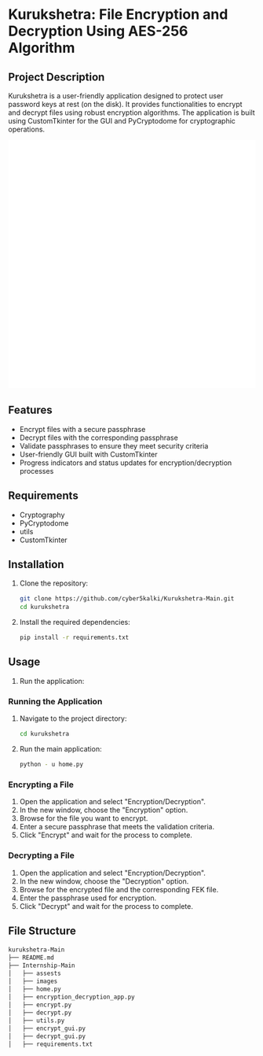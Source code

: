 # Kurukshetra: File Encryption and Decryption Using AES-256 Algorithm

## Project Description
Kurukshetra is a user-friendly application designed to protect user password keys at rest (on the disk). It provides functionalities to encrypt and decrypt files using robust encryption algorithms. The application is built using CustomTkinter for the GUI and PyCryptodome for cryptographic operations.

![Kurukshetra](/Internship-Main/images/kurukshetra.gif)

## Features
- Encrypt files with a secure passphrase
- Decrypt files with the corresponding passphrase
- Validate passphrases to ensure they meet security criteria
- User-friendly GUI built with CustomTkinter
- Progress indicators and status updates for encryption/decryption processes

## Requirements
- Cryptography
- PyCryptodome
- utils
- CustomTkinter

## Installation
1. Clone the repository:
    ```sh
    git clone https://github.com/cyber5kalki/Kurukshetra-Main.git
    cd kurukshetra
    ```

2. Install the required dependencies:
    ```sh
    pip install -r requirements.txt
    ```

## Usage
1. Run the application:


### Running the Application
1. Navigate to the project directory:
    ```sh
    cd kurukshetra
    ```

2. Run the main application:
    ```sh
    python - u home.py
    ```

### Encrypting a File
1. Open the application and select "Encryption/Decryption".
2. In the new window, choose the "Encryption" option.
3. Browse for the file you want to encrypt.
4. Enter a secure passphrase that meets the validation criteria.
5. Click "Encrypt" and wait for the process to complete.

### Decrypting a File
1. Open the application and select "Encryption/Decryption".
2. In the new window, choose the "Decryption" option.
3. Browse for the encrypted file and the corresponding FEK file.
4. Enter the passphrase used for encryption.
5. Click "Decrypt" and wait for the process to complete.

## File Structure
```plaintext
kurukshetra-Main
├── README.md
├── Internship-Main
│   ├── assests
│   ├── images
│   ├── home.py
│   ├── encryption_decryption_app.py
│   ├── encrypt.py
│   ├── decrypt.py
│   ├── utils.py
│   ├── encrypt_gui.py
│   ├── decrypt_gui.py
│   ├── requirements.txt

